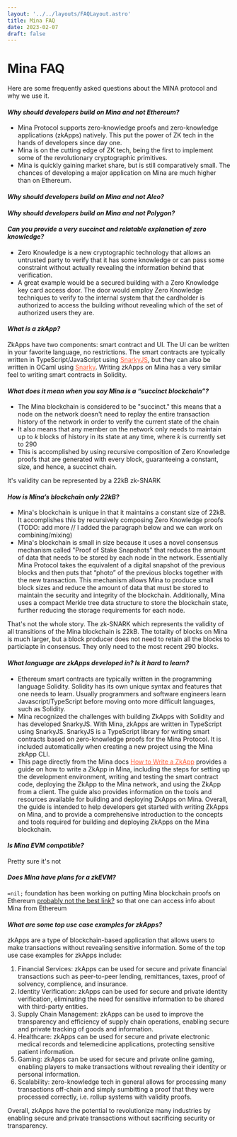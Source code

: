 ```yaml
---
layout: '../../layouts/FAQLayout.astro'
title: Mina FAQ
date: 2023-02-07
draft: false
---
```


# Mina FAQ

Here are some frequently asked questions about the MINA protocol and why we use it.

#### *Why should developers build on Mina and not Ethereum?*

- Mina Protocol supports zero-knowledge proofs and zero-knowledge applications (zkApps) natively. This put the power of ZK tech in the hands of developers since day one.
- Mina is on the cutting edge of ZK tech, being the first to implement some of the revolutionary cryptographic primitives.
- Mina is quickly gaining market share, but is still comparatively small. The chances of developing a major application on Mina are much higher than on Ethereum.

#### *Why should developers build on Mina and not Aleo?*

#### *Why should developers build on Mina and not Polygon?*

#### *Can you provide a very succinct and relatable explanation of zero knowledge?*

- Zero Knowledge is a new cryptographic technology that allows an untrusted party to verify that it has some knowledge or can pass some constraint without actually revealing the information behind that verification.
- A great example would be a secured building with a Zero Knowledge key card access door. The door would employ Zero Knowledge techniques to verify to the internal system that the cardholder is authorized to access the building without revealing which of the set of authorized users they are.

#### *What is a zkApp?*

ZkApps have two components: smart contract and UI. The UI can be written in your favorite language, no restrictions. The smart contracts are typically written in TypeScript/JavaScript using <a href="https://github.com/o1-labs/snarkyjs" style="color:#FF603B;">SnarkyJS</a>, but they can also be written in OCaml using <a href="https://github.com/o1-labs/snarky" style="color:#FF603B;">Snarky</a>. Writing zkApps on Mina has a very similar feel to writing smart contracts in Solidity.

#### *What does it mean when you say Mina is a “succinct blockchain”?*

- The Mina blockchain is considered to be "succinct." this means that a node on the network doesn't need to replay the entire transaction history of the network in order to verify the current state of the chain
- It also means that any member on the network only needs to maintain up to *k* blocks of history in its state at any time, where *k* is currently set to 290
- This is accomplished by using recursive composition of Zero Knowledge proofs that are generated with every block, guaranteeing a constant, size, and hence, a succinct chain.

It's validity can be represented by a 22kB zk-SNARK

#### *How is Mina’s blockchain only 22kB?*

- Mina's blockchain is unique in that it maintains a constant size of 22kB. It accomplishes this by recursively composing Zero Knowledge proofs (TODO: add more // I added the paragraph below and we can work on combining/mixing)
- Mina's blockchain is small in size because it uses a novel consensus mechanism called "Proof of Stake Snapshots" that reduces the amount of data that needs to be stored by each node in the network. Essentially Mina Protocol takes the equivalent of a digital snapshot of the previous blocks and then puts that “photo” of the previous blocks together with the new transaction. This mechanism allows Mina to produce small block sizes and reduce the amount of data that must be stored to maintain the security and integrity of the blockchain. Additionally, Mina uses a compact Merkle tree data structure to store the blockchain state, further reducing the storage requirements for each node.

That's not the whole story. The zk-SNARK which represents the validity of all transitions of the Mina blockchain is 22kB. The totality of blocks on Mina is much larger, but a block producer does not need to retain all the blocks to particiapte in consensus. They only need to the most recent 290 blocks.

#### *What language are zkApps developed in? Is it hard to learn?*

- Ethereum smart contracts are typically written in the programming language Solidity. Solidity has its own unique syntax and features that one needs to learn. Usually programmers and software engineers learn Javascript/TypeScript before moving onto more difficult languages, such as Solidity.
- Mina recognized the challenges with building ZkApps with Solidity and has developed SnarkyJS. With Mina, zkApps are written in TypeScript using SnarkyJS. SnarkyJS is a TypeScript library for writing smart contracts based on zero-knowledge proofs for the Mina Protocol. It is included automatically when creating a new project using the Mina zkApp CLI.
- This page directly from the Mina docs <a href="https://docs.minaprotocol.com/zkapps/how-to-write-a-zkapp" style="color:#FF603B;">How to Write a ZkApp</a> provides a guide on how to write a ZkApp in Mina, including the steps for setting up the development environment, writing and testing the smart contract code, deploying the ZkApp to the Mina network, and using the ZkApp from a client. The guide also provides information on the tools and resources available for building and deploying ZkApps on Mina. Overall, the guide is intended to help developers get started with writing ZkApps on Mina, and to provide a comprehensive introduction to the concepts and tools required for building and deploying ZkApps on the Mina blockchain.

#### *Is Mina EVM compatible?*

Pretty sure it's not

#### *Does Mina have plans for a zkEVM?*

`=nil;` foundation has been working on putting Mina blockchain proofs on Ethereum [probably not the best link?](https://minacrypto.com/2021/10/02/bridging-mina-with-ethereum-meet-nil-foundation/) so that one can access info about Mina from Ethereum

#### *What are some top use case examples for zkApps?*

zkApps are a type of blockchain-based application that allows users to make transactions without revealing sensitive information. Some of the top use case examples for zkApps include:

1. Financial Services: zkApps can be used for secure and private financial transactions such as peer-to-peer lending, remittances, taxes, proof of solvency, complience, and insurance.
2. Identity Verification: zkApps can be used for secure and private identity verification, eliminating the need for sensitive information to be shared with third-party entities.
3. Supply Chain Management: zkApps can be used to improve the transparency and efficiency of supply chain operations, enabling secure and private tracking of goods and information.
4. Healthcare: zkApps can be used for secure and private electronic medical records and telemedicine applications, protecting sensitive patient information.
5. Gaming: zkApps can be used for secure and private online gaming, enabling players to make transactions without revealing their identity or personal information.
6. Scalability: zero-knowledge tech in general allows for processing many transactions off-chain and simply sumbitting a proof that they were processed correctly, i.e. rollup systems with validity proofs.

Overall, zkApps have the potential to revolutionize many industries by enabling secure and private transactions without sacrificing security or transparency.